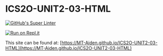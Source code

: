 # ICS2O-UNIT2-03-HTML

[![GitHub's Super Linter](https://github.com/MT-Aiden/ICS2O-UNIT2-03-HTML/workflows/GitHub's%20Super%20Linter/badge.svg)](https://github.com/MT-Aiden/ICS2O-UNIT2-03-HTML/actions)

[![Run on Repl.it](https://repl.it/badge/github/MT-Aiden/ICS2O-UNIT2-03-HTML)](https://repl.it/github/MT-Aiden/ICS2O-UNIT2-03-HTML)

This site can be found at: [https://MT-Aiden.github.io/ICS2O-UNIT2-03-HTML](https://MT-Aiden.github.io/ICS2O-UNIT2-03-HTML)
